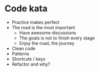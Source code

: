 # Code kata
* Practice makes perfect
* The road is the most important
    * Have awesome discussions
    * The goals is not to finish every stage
    * Enjoy the road, the journey
* Clean code
* Patterns
* Shortcuts / keys  
* Refactor and why?